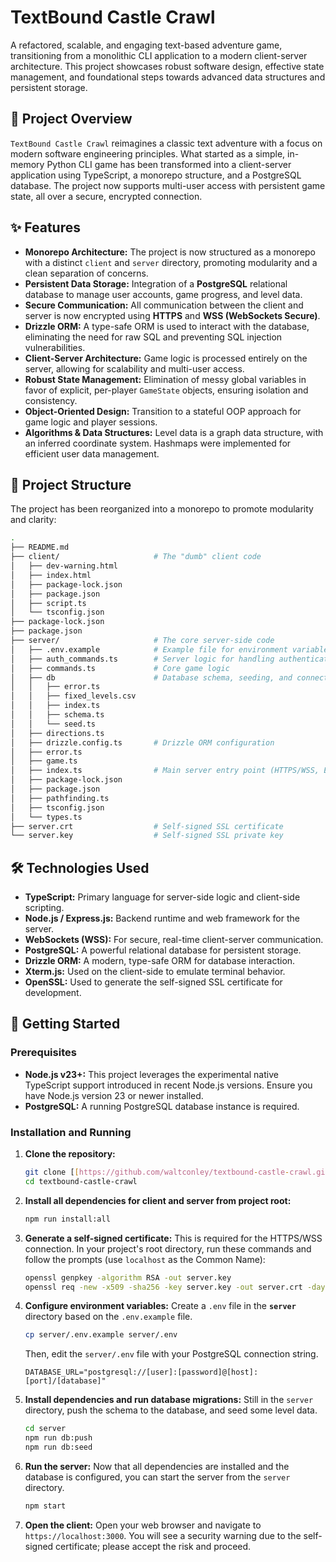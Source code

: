 # TextBound Castle Crawl

A refactored, scalable, and engaging text-based adventure game, transitioning from a monolithic CLI application to a modern client-server architecture. This project showcases robust software design, effective state management, and foundational steps towards advanced data structures and persistent storage.

## 🚀 Project Overview

`TextBound Castle Crawl` reimagines a classic text adventure with a focus on modern software engineering principles. What started as a simple, in-memory Python CLI game has been transformed into a client-server application using TypeScript, a monorepo structure, and a PostgreSQL database. The project now supports multi-user access with persistent game state, all over a secure, encrypted connection.

## ✨ Features

- **Monorepo Architecture:** The project is now structured as a monorepo with a distinct `client` and `server` directory, promoting modularity and a clean separation of concerns.
- **Persistent Data Storage:** Integration of a **PostgreSQL** relational database to manage user accounts, game progress, and level data.
- **Secure Communication:** All communication between the client and server is now encrypted using **HTTPS** and **WSS (WebSockets Secure)**.
- **Drizzle ORM:** A type-safe ORM is used to interact with the database, eliminating the need for raw SQL and preventing SQL injection vulnerabilities.
- **Client-Server Architecture:** Game logic is processed entirely on the server, allowing for scalability and multi-user access.
- **Robust State Management:** Elimination of messy global variables in favor of explicit, per-player `GameState` objects, ensuring isolation and consistency.
- **Object-Oriented Design:** Transition to a stateful OOP approach for game logic and player sessions.
- **Algorithms & Data Structures:** Level data is a graph data structure, with an inferred coordinate system. Hashmaps were implemented for efficient user data management.

## 📁 Project Structure

The project has been reorganized into a monorepo to promote modularity and clarity:

```bash
.
├── README.md
├── client/                     # The "dumb" client code
│   ├── dev-warning.html
│   ├── index.html
│   ├── package-lock.json
│   ├── package.json
│   ├── script.ts
│   └── tsconfig.json
├── package-lock.json
├── package.json
├── server/                     # The core server-side code
│   ├── .env.example            # Example file for environment variables
│   ├── auth_commands.ts        # Server logic for handling authentication
│   ├── commands.ts             # Core game logic
│   ├── db                      # Database schema, seeding, and connection
│   │   ├── error.ts
│   │   ├── fixed_levels.csv
│   │   ├── index.ts
│   │   ├── schema.ts
│   │   └── seed.ts
│   ├── directions.ts
│   ├── drizzle.config.ts       # Drizzle ORM configuration
│   ├── error.ts
│   ├── game.ts
│   ├── index.ts                # Main server entry point (HTTPS/WSS, Express)
│   ├── package-lock.json
│   ├── package.json
│   ├── pathfinding.ts
│   ├── tsconfig.json
│   └── types.ts
├── server.crt                  # Self-signed SSL certificate
└── server.key                  # Self-signed SSL private key
```

## 🛠️ Technologies Used

- **TypeScript:** Primary language for server-side logic and client-side scripting.
- **Node.js / Express.js:** Backend runtime and web framework for the server.
- **WebSockets (WSS):** For secure, real-time client-server communication.
- **PostgreSQL:** A powerful relational database for persistent storage.
- **Drizzle ORM:** A modern, type-safe ORM for database interaction.
- **Xterm.js:** Used on the client-side to emulate terminal behavior.
- **OpenSSL:** Used to generate the self-signed SSL certificate for development.

## 🚀 Getting Started

### Prerequisites

- **Node.js v23+:** This project leverages the experimental native TypeScript support introduced in recent Node.js versions. Ensure you have Node.js version 23 or newer installed.
- **PostgreSQL:** A running PostgreSQL database instance is required.

### Installation and Running

1.  **Clone the repository:**

    ```bash
    git clone [[https://github.com/waltconley/textbound-castle-crawl.git](https://github.com/waltconley/textbound-castle-crawl.git)]
    cd textbound-castle-crawl
    ```

2.  **Install all dependencies for client and server from project root:**

    ```bash
    npm run install:all
    ```

3.  **Generate a self-signed certificate:**
    This is required for the HTTPS/WSS connection. In your project's root directory, run these commands and follow the prompts (use `localhost` as the Common Name):

    ```bash
    openssl genpkey -algorithm RSA -out server.key
    openssl req -new -x509 -sha256 -key server.key -out server.crt -days 365
    ```

4.  **Configure environment variables:**
    Create a `.env` file in the **`server`** directory based on the `.env.example` file.

    ```bash
    cp server/.env.example server/.env
    ```

    Then, edit the `server/.env` file with your PostgreSQL connection string.

    ```
    DATABASE_URL="postgresql://[user]:[password]@[host]:[port]/[database]"
    ```

5.  **Install dependencies and run database migrations:**
    Still in the `server` directory, push the schema to the database, and seed some level data.

    ```bash
    cd server
    npm run db:push
    npm run db:seed
    ```

6.  **Run the server:**
    Now that all dependencies are installed and the database is configured, you can start the server from the `server` directory.

    ```bash
    npm start
    ```

7.  **Open the client:**
    Open your web browser and navigate to `https://localhost:3000`. You will see a security warning due to the self-signed certificate; please accept the risk and proceed.
